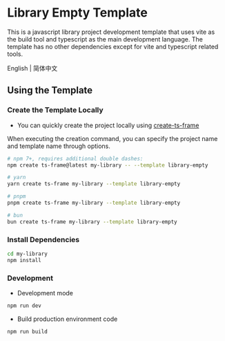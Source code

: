 # Library Empty Template

This is a javascript library project development template that uses vite as the build tool and typescript as the main development language. The template has no other dependencies except for vite and typescript related tools.

English | 简体中文

## Using the Template

### Create the Template Locally

- You can quickly create the project locally using [create-ts-frame](https://github.com/hacxy/create-ts-frame)

When executing the creation command, you can specify the project name and template name through options.

```sh
# npm 7+, requires additional double dashes:
npm create ts-frame@latest my-library -- --template library-empty

# yarn
yarn create ts-frame my-library --template library-empty

# pnpm
pnpm create ts-frame my-library --template library-empty

# bun
bun create ts-frame my-library --template library-empty
```

### Install Dependencies

```sh
cd my-library
npm install
```

### Development

- Development mode

```sh
npm run dev
```

- Build production environment code

```sh
npm run build
```

